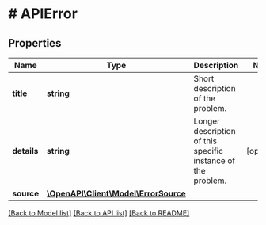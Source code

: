 # # APIError

## Properties

Name | Type | Description | Notes
------------ | ------------- | ------------- | -------------
**title** | **string** | Short description of the problem. | 
**details** | **string** | Longer description of this specific instance of the problem. | [optional] 
**source** | [**\OpenAPI\Client\Model\ErrorSource**](ErrorSource.md) |  | 

[[Back to Model list]](../../README.md#documentation-for-models) [[Back to API list]](../../README.md#documentation-for-api-endpoints) [[Back to README]](../../README.md)


